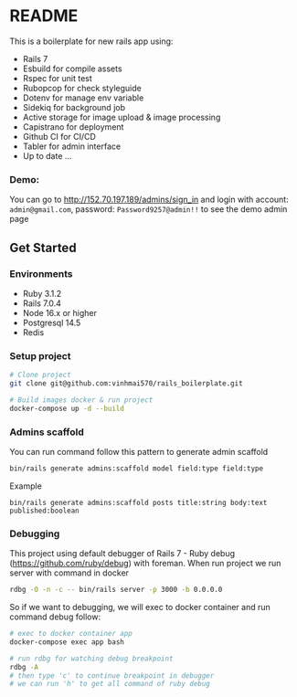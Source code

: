 # README
This is a boilerplate for new rails app using:
- Rails 7
- Esbuild for compile assets
- Rspec for unit test
- Rubopcop for check styleguide
- Dotenv for manage env variable
- Sidekiq for background job
- Active storage for image upload & image processing
- Capistrano for deployment
- Github CI for CI/CD
- Tabler for admin interface
- Up to date ...
### Demo: 
You can go to http://152.70.197.189/admins/sign_in and login with account: `admin@gmail.com`, password: `Password9257@admin!!` to see the demo admin page
## Get Started
### Environments
- Ruby 3.1.2
- Rails 7.0.4
- Node 16.x or higher
- Postgresql 14.5
- Redis

### Setup project
```bash
# Clone project
git clone git@github.com:vinhmai570/rails_boilerplate.git

# Build images docker & run project
docker-compose up -d --build
```

### Admins scaffold
You can run command follow this pattern to generate admin scaffold
```bash
bin/rails generate admins:scaffold model field:type field:type
```
Example
```
bin/rails generate admins:scaffold posts title:string body:text published:boolean
```

### Debugging
This project using default debugger of Rails 7 - Ruby debug (https://github.com/ruby/debug) 
with foreman.
When run project we run server with command in docker 
```bash
rdbg -O -n -c -- bin/rails server -p 3000 -b 0.0.0.0
```
So if we want to debugging, we will exec to docker container and run command debug follow:
```bash
# exec to docker container app
docker-compose exec app bash

# run rdbg for watching debug breakpoint
rdbg -A
# then type 'c' to continue breakpoint in debugger
# we can run 'h' to get all command of ruby debug
```
